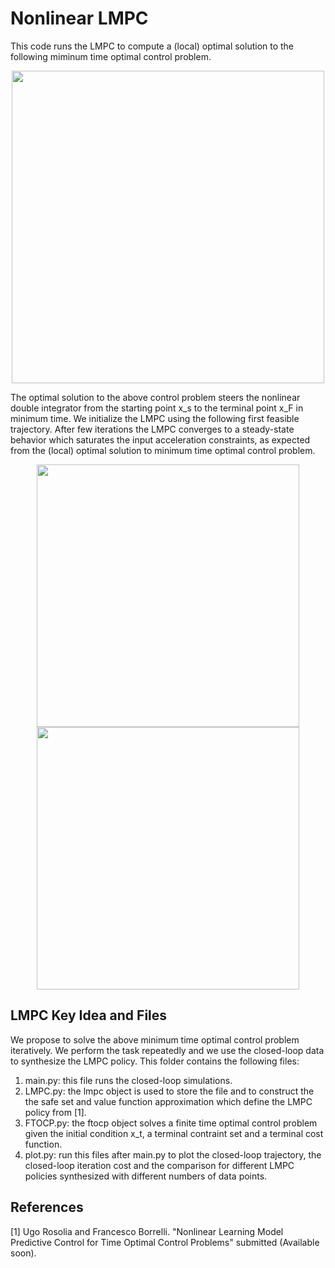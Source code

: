 # Nonlinear LMPC

This code runs the LMPC to compute a (local) optimal solution to the following miminum time optimal control problem.

<p align="center">
<img src="https://github.com/urosolia/LMPC/blob/master/NonlinearLMPC/NonlinearDoubleIntegrator_ConvexSafeSet/readmeFigures/minimumTimeProblem.png" width="500" />
</p>

The optimal solution to the above control problem steers the nonlinear double integrator from the starting point x_s to the terminal point x_F in minimum time. We initialize the LMPC using the following first feasible trajectory. After few iterations the LMPC converges to a steady-state behavior which saturates the input acceleration constraints, as expected from the (local) optimal solution to minimum time optimal control problem.

<p align="center">
<img src="https://github.com/urosolia/LMPC/blob/master/NonlinearLMPC/SafeSetQfunction_NonlinearFormulation/readmeFigures/closedLoopTrajectory.png" width="420" />
<img src="https://github.com/urosolia/LMPC/blob/master/NonlinearLMPC/SafeSetQfunction_NonlinearFormulation/readmeFigures/inputAtConvergence.png" width="420" />
</p>

## LMPC Key Idea and Files

We propose to solve the above minimum time optimal control problem iteratively. We perform the task repeatedly and we use the closed-loop data to synthesize the LMPC policy. This folder contains the following files:

1) main.py: this file runs the closed-loop simulations.
2) LMPC.py: the lmpc object is used to store the file and to construct the the safe set and value function approximation which define the LMPC policy from [1].
3) FTOCP.py: the ftocp object solves a finite time optimal control problem given the initial condition x_t, a terminal contraint set and a terminal cost function.
4) plot.py: run this files after main.py to plot the closed-loop trajectory, the closed-loop iteration cost and the comparison for different LMPC policies synthesized with different numbers of data points.

## References

[1] Ugo Rosolia and Francesco Borrelli. "Nonlinear  Learning  Model  Predictive  Control  for Time  Optimal  Control  Problems" submitted (Available soon).
